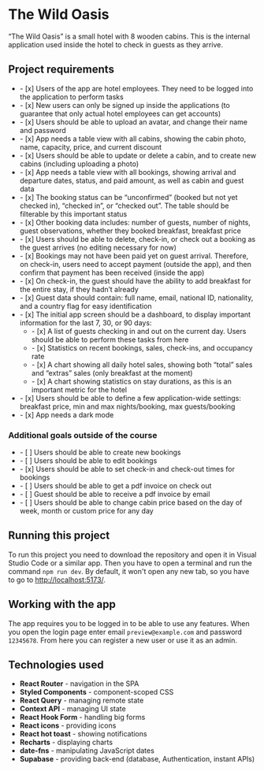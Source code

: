 <h1>The Wild Oasis</h1>
<p>“The Wild Oasis” is a small hotel with 8 wooden cabins. This is the internal application used inside the hotel to check in guests as they arrive.</p>

<h2>Project requirements</h2>
<ul>
  <li>- [x] Users of the app are hotel employees. They need to be logged into the application to perform tasks</li>
  <li>- [x] New users can only be signed up inside the applications (to guarantee that only actual hotel employees can get accounts)</li>
  <li>- [x] Users should be able to upload an avatar, and change their name and password</li>
  <li>- [x] App needs a table view with all cabins, showing the cabin photo, name, capacity, price, and current discount</li>
  <li>- [x] Users should be able to update or delete a cabin, and to create new cabins (including uploading a photo)</li>
  <li>- [x] App needs a table view with all bookings, showing arrival and departure dates, status, and paid amount, as well as cabin and guest data</li>
  <li>- [x] The booking status can be “unconfirmed” (booked but not yet checked in), “checked in”, or “checked out”. The table should be filterable 
by this important status</li>
  <li>- [x] Other booking data includes: number of guests, number of nights, guest observations, whether they booked breakfast, breakfast price</li>
  <li>- [x] Users should be able to delete, check-in, or check out a booking as the guest arrives (no editing necessary for now)</li>
  <li>- [x] Bookings may not have been paid yet on guest arrival. Therefore, on check-in, users need to accept payment (outside the app), and 
then confirm that payment has been received (inside the app)</li>
  <li>- [x] On check-in, the guest should have the ability to add breakfast for the entire stay, if they hadn’t already</li>
  <li>- [x] Guest data should contain: full name, email, national ID, nationality, and a country flag for easy identification</li>
  <li>- [x] The initial app screen should be a dashboard, to display important information for the last 7, 30, or 90 days:
    <ul>  
      <li>- [x] A list of guests checking in and out on the current day. Users should be able to perform these tasks from here</li>
      <li>- [x] Statistics on recent bookings, sales, check-ins, and occupancy rate</li>
      <li>- [x] A chart showing all daily hotel sales, showing both “total” sales and “extras” sales (only breakfast at the moment)</li>
      <li>- [x] A chart showing statistics on stay durations, as this is an important metric for the hotel</li>
    </ul>
  </li>
  <li>- [x] Users should be able to define a few application-wide settings: breakfast price, min and max nights/booking, max guests/booking</li>
  <li>- [x] App needs a dark mode</li>
</ul>

<h3>Additional goals outside of the course</h3>
<ul>
  <li>- [ ] Users should be able to create new bookings</li>
  <li>- [ ] Users should be able to edit bookings</li>
  <li>- [x] Users should be able to set check-in and check-out times for bookings</li>
  <li>- [ ] Users should be able to get a pdf invoice on check out</li>
  <li>- [ ] Guest should be able to receive a pdf invoice by email</li>
  <li>- [ ] Users should be able to change cabin price based on the day of week, month or custom price for any day</li>
</ul>

<h2>Running this project</h2>
<p>To run this project you need to download the repository and open it in Visual Studio Code or a similar app. Then you have to open a terminal and run the command <code>npm run dev</code>. By default, it won't open any new tab, so you have to go to <a href="http://localhost:5173/" target="_blank">http://localhost:5173/</a>.</p>

<h2>Working with the app</h2>
<p>The app requires you to be logged in to be able to use any features. When you open the login page enter email <code>preview@example.com</code> and password <code>12345678</code>. From here you can register a new user or use it as an admin.</p>

<h2>Technologies used</h2>
<ul>
  <li><b>React Router</b> - navigation in the SPA</li>
  <li><b>Styled Components</b> - component-scoped CSS</li>
  <li><b>React Query</b> - managing remote state</li>
  <li><b>Context API</b> - managing UI state</li>
  <li><b>React Hook Form</b> - handling big forms</li>
  <li><b>React icons</b> - providing icons</li>
  <li><b>React hot toast</b> - showing notifications</li>
  <li><b>Recharts</b> - displaying charts</li>
  <li><b>date-fns</b> - manipulating JavaScript dates</li>
  <li><b>Supabase</b> - providing back-end (database, Authentication, instant APIs)</li>
</ul>

